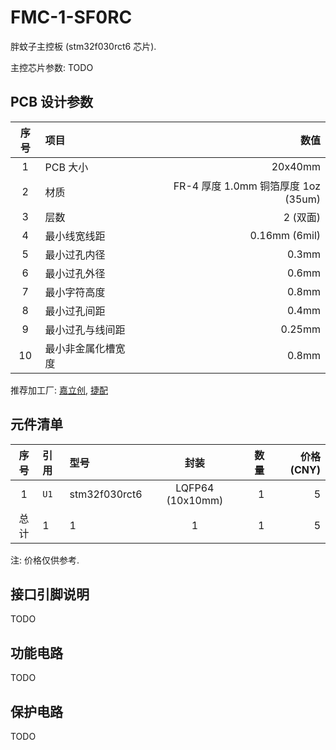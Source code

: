 # FMC-1-SF0RC

胖蚊子主控板 (stm32f030rct6 芯片).

主控芯片参数:
TODO


## PCB 设计参数

| 序号 | 项目 | 数值 |
| :--: | :-- | ---: |
| 1 | PCB 大小 | 20x40mm |
| 2 | 材质 | FR-4 厚度 1.0mm 铜箔厚度 1oz (35um) |
| 3 | 层数 | 2 (双面) |
| 4 | 最小线宽线距 | 0.16mm (6mil) |
| 5 | 最小过孔内径 | 0.3mm |
| 6 | 最小过孔外径 | 0.6mm |
| 7 | 最小字符高度 | 0.8mm |
| 8 | 最小过孔间距 | 0.4mm |
| 9 | 最小过孔与线间距 | 0.25mm |
| 10 | 最小非金属化槽宽度 | 0.8mm |

推荐加工厂: [嘉立创](https://www.jlc.com/), [捷配](https://www.jiepei.com/)


## 元件清单

| 序号 | 引用 | 型号 | 封装 | 数量 | 价格 (CNY) |
| :--: | :-- | :--- | :--: | --: | ---------: |
| 1 | `U1` | stm32f030rct6 | LQFP64 (10x10mm) | 1 | 5 |
| 总计 | 1 | 1 | 1 | 1 | 5 |

注: 价格仅供参考.


## 接口引脚说明

TODO


## 功能电路

TODO


## 保护电路

TODO
